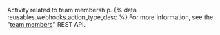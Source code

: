 Activity related to team membership. {% data reusables.webhooks.action_type_desc %} For more information, see the "[team members](/rest/reference/teams#members)" REST API.
